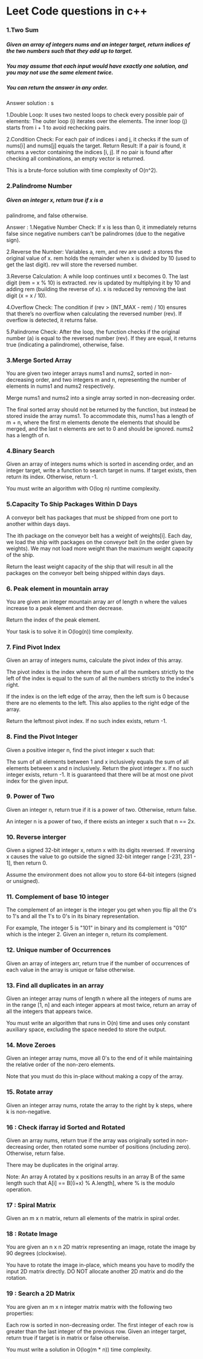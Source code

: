 # Leet Code questions in c++

### 1.Two Sum 

##### Given an array of integers nums and an integer target, return indices of the two numbers such that they add up to target.

##### You may assume that each input would have exactly one solution, and you may not use the same element twice.

##### You can return the answer in any order.

Answer solution : s

1.Double Loop: It uses two nested loops to check every possible pair of elements:
The outer loop (i) iterates over the elements.
The inner loop (j) starts from i + 1 to avoid rechecking pairs.

2.Condition Check: For each pair of indices i and j, it checks if the sum of nums[i] and nums[j] equals the target.
Return Result: If a pair is found, it returns a vector containing the indices [i, j]. If no pair is found after checking all combinations, an empty vector is returned.

This is a brute-force solution with time complexity of O(n^2).

### 2.Palindrome Number 

##### Given an integer x, return true if x is a 
palindrome, and false otherwise.

Answer :
1.Negative Number Check:
If x is less than 0, it immediately returns false since negative numbers can't be palindromes (due to the negative sign).

2.Reverse the Number:
Variables a, rem, and rev are used:
a stores the original value of x.
rem holds the remainder when x is divided by 10 (used to get the last digit).
rev will store the reversed number.

3.Reverse Calculation:
A while loop continues until x becomes 0.
The last digit (rem = x % 10) is extracted.
rev is updated by multiplying it by 10 and adding rem (building the reverse of x).
x is reduced by removing the last digit (x = x / 10).

4.Overflow Check:
The condition if (rev > (INT_MAX - rem) / 10) ensures that there’s no overflow when calculating the reversed number (rev). If overflow is detected, it returns false.

5.Palindrome Check:
After the loop, the function checks if the original number (a) is equal to the reversed number (rev). If they are equal, it returns true (indicating a palindrome), otherwise, false.

### 3.Merge Sorted Array 

You are given two integer arrays nums1 and nums2, sorted in non-decreasing order, and two integers m and n, representing the number of elements in nums1 and nums2 respectively.

 Merge nums1 and nums2 into a single array sorted in non-decreasing order.

 The final sorted array should not be returned by the function, but instead be stored inside the array nums1. To accommodate this, nums1 has a length of m + n, where the first m elements denote the elements that should be merged, and the last n elements are set to 0 and should be ignored. nums2 has a length of n.

### 4.Binary Search 

Given an array of integers nums which is sorted in ascending order, and an integer target, write a function to search target in nums. If target exists, then return its index. Otherwise, return -1.

You must write an algorithm with O(log n) runtime complexity.

### 5.Capacity To Ship Packages Within D Days

A conveyor belt has packages that must be shipped from one port to another within days days.

The ith package on the conveyor belt has a weight of weights[i]. Each day, we load the ship with packages on the conveyor belt (in the order given by weights). We may not load more weight than the maximum weight capacity of the ship.

Return the least weight capacity of the ship that will result in all the packages on the conveyor belt being shipped within days days.

### 6. Peak element in mountain array 

You are given an integer mountain array arr of length n where the values increase to a peak element and then decrease.

Return the index of the peak element.

Your task is to solve it in O(log(n)) time complexity.

### 7. Find Pivot Index

Given an array of integers nums, calculate the pivot index of this array.

The pivot index is the index where the sum of all the numbers strictly to the left of the index is equal to the sum of all the numbers strictly to the index's right.

If the index is on the left edge of the array, then the left sum is 0 because there are no elements to the left. This also applies to the right edge of the array.

Return the leftmost pivot index. If no such index exists, return -1.

### 8. Find the Pivot Integer

Given a positive integer n, find the pivot integer x such that:

The sum of all elements between 1 and x inclusively equals the sum of all elements between x and n inclusively.
Return the pivot integer x. If no such integer exists, return -1. It is guaranteed that there will be at most one pivot index for the given input.

### 9. Power of Two

Given an integer n, return true if it is a power of two. Otherwise, return false.

An integer n is a power of two, if there exists an integer x such that n == 2x.

### 10. Reverse interger 

Given a signed 32-bit integer x, return x with its digits reversed. If reversing x causes the value to go outside the signed 32-bit integer range [-231, 231 - 1], then return 0.

Assume the environment does not allow you to store 64-bit integers (signed or unsigned).

### 11. Complement of base 10 integer 

The complement of an integer is the integer you get when you flip all the 0's to 1's and all the 1's to 0's in its binary representation.

For example, The integer 5 is "101" in binary and its complement is "010" which is the integer 2.
Given an integer n, return its complement.

### 12. Unique number of Occurrences 

Given an array of integers arr, return true if the number of occurrences of each value in the array is unique or false otherwise.

### 13. Find all duplicates in an array

Given an integer array nums of length n where all the integers of nums are in the range [1, n] and each integer appears at most twice, return an array of all the integers that appears twice.

You must write an algorithm that runs in O(n) time and uses only constant auxiliary space, excluding the space needed to store the output. 

### 14. Move Zeroes 

Given an integer array nums, move all 0's to the end of it while maintaining the relative order of the non-zero elements.

Note that you must do this in-place without making a copy of the array.

### 15. Rotate array 

Given an integer array nums, rotate the array to the right by k steps, where k is non-negative.

### 16 : Check ifarray id Sorted and Rotated 

Given an array nums, return true if the array was originally sorted in non-decreasing order, then rotated some number of positions (including zero). Otherwise, return false.

There may be duplicates in the original array.

Note: An array A rotated by x positions results in an array B of the same length such that A[i] == B[(i+x) % A.length], where % is the modulo operation.

### 17 : Spiral Matrix

Given an m x n matrix, return all elements of the matrix in spiral order.

### 18 :  Rotate Image

You are given an n x n 2D matrix representing an image, rotate the image by 90 degrees (clockwise).

You have to rotate the image in-place, which means you have to modify the input 2D matrix directly. DO NOT allocate another 2D matrix and do the rotation.

### 19 : Search a 2D Matrix

You are given an m x n integer matrix matrix with the following two properties:

Each row is sorted in non-decreasing order.
The first integer of each row is greater than the last integer of the previous row.
Given an integer target, return true if target is in matrix or false otherwise.

You must write a solution in O(log(m * n)) time complexity.

 
 